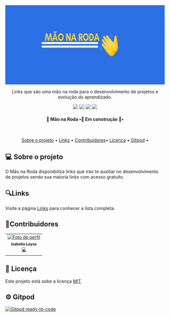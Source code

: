 <img src="./assets/logo.png" align="center" widht="250" height="250" >

<p align="center"> Links que são uma mão na roda para o desenvolvimento de projetos e evolução do aprendizado.</p>

<p align="center">

<img src="https://img.shields.io/github/stars/IzabellaLoyse/mao-na-roda?color=green&style=for-the-badge">

<img src="https://img.shields.io/github/issues/IzabellaLoyse/mao-na-roda?style=for-the-badge">

<img src="https://img.shields.io/github/forks/IzabellaLoyse/mao-na-roda?color=yellow&style=for-the-badge">

<img src="https://img.shields.io/github/license/IzabellaLoyse/mao-na-roda?color=blue&style=for-the-badge">

</p>

<h4 align="center"> 👋 Mão na Roda  •🚧 Em construção 🚧•</h4>

<br>

<p align="center">
 <a href="#sobre">Sobre o projeto</a> •
 <a href="#links">Links</a> •
 <a href="#contribuidores">Contribuidores</a>•
 <a href="#licenca">Licença</a> •
 <a href="#gitpod">Gitpod</a> •
</p>

<h2 id="sobre">💻  Sobre o projeto</h2>
<p>
  O Mão na Roda disponibiliza links que irão te auxiliar no desenvolvimento
  de projetos sendo sua maioria links com acesso gratuito.
</p>

<h2 id="links">🔍Links</h2>
<p>
   Visite a página <a href="https://github.com/IzabellaLoyse/mao-na-roda/blob/main/links.md">Links</a> para conhecer a lista completa.
</p>

<h2 id="contribuidores">📌Contribuidores</h2>
<table>
<tr>

<td align="center"> <a href="https://github.com/IzabellaLoyse">
<img src="https://avatars1.githubusercontent.com/u/68293229?s=460&u=abad552f510dd39f41200d84a206bf8e864538f6&v=4" width="100px;" alt="Foto de perfil">
<br>
<sub><b>Izabella Loyse</b></sub>
</a>
<br>
 <a href="https://github.com/IzabellaLoyse/mao-na-roda/commits?author=IzabellaLoyse" title="Code">💻</a>

 </td>

</tr>
</table>

<h2 id="licenca" >📝 Licença</h2>
<p>
Este projeto está sobe a licença <a href="https://github.com/IzabellaLoyse/mao-na-roda/blob/main/LICENSE.md">MIT</a>
</p>

<h2 id="gitpod"> ⚙️ Gitpod</h2>

[![Gitpod ready-to-code](https://img.shields.io/badge/Gitpod-ready--to--code-blue?logo=gitpod)](https://gitpod.io/#https://github.com/IzabellaLoyse/mao-na-roda)
